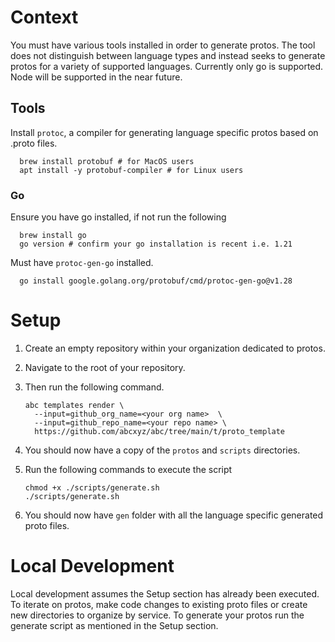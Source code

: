 # Context

You must have various tools installed in order to generate protos. The tool does not distinguish between language types and instead seeks to generate protos for a variety of supported languages. Currently only go is supported. Node will be supported in the near future.

## Tools

Install `protoc`, a compiler for generating language specific protos based on .proto files. 

```
  brew install protobuf # for MacOS users
  apt install -y protobuf-compiler # for Linux users
```

### Go

Ensure you have go installed, if not run the following

```
  brew install go
  go version # confirm your go installation is recent i.e. 1.21
```

Must have `protoc-gen-go` installed.

```
  go install google.golang.org/protobuf/cmd/protoc-gen-go@v1.28
```

# Setup

1. Create an empty repository within your organization dedicated to protos. 

2. Navigate to the root of your repository.

3. Then run the following command.

    ```
    abc templates render \
      --input=github_org_name=<your org name>  \
      --input=github_repo_name=<your repo name> \
      https://github.com/abcxyz/abc/tree/main/t/proto_template
    ```

4. You should now have a copy of the `protos` and `scripts` directories.

5. Run the following commands to execute the script

    ```
    chmod +x ./scripts/generate.sh
    ./scripts/generate.sh
    ```

6. You should now have `gen` folder with all the language specific generated proto files.

# Local Development
Local development assumes the Setup section has already been executed. To iterate on protos, make code changes to existing proto files or create new directories to organize by service. To generate your protos run the generate script as mentioned in the Setup section.

